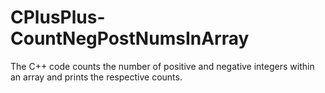 # CPlusPlus-CountNegPostNumsInArray


The C++ code counts the number of positive and negative integers within an array and prints the respective counts.
